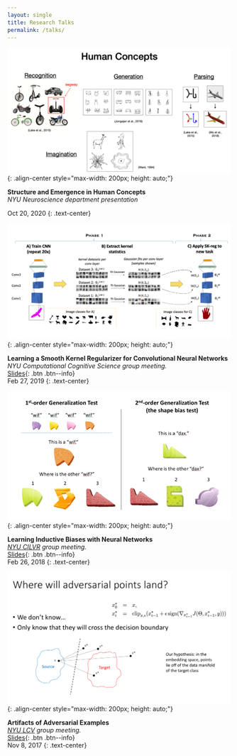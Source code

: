 ```yaml
---
layout: single
title: Research Talks
permalink: /talks/
---
```



![image-center](/assets/images/human_concepts.png){: .align-center style="max-width: 200px; height: auto;"}

**Structure and Emergence in Human Concepts**<br>
*NYU Neuroscience department presentation*<br>
<!-- [Slides](/assets/files/structure_and_emergence.pdf){: .btn .btn--info}<br> -->
Oct 20, 2020
{: .text-center}
<br>


![image-center](/assets/images/sk-reg.png){: .align-center style="max-width: 200px; height: auto;"}

**Learning a Smooth Kernel Regularizer for Convolutional Neural Networks**<br>
*NYU Computational Cognitive Science group meeting.*<br>
[Slides](/assets/files/SKregTalk.pptx){: .btn .btn--info}<br>
Feb 27, 2019
{: .text-center}
<br>


![image-center](/assets/images/inductive-biases.png){: .align-center style="max-width: 200px; height: auto;"}

**Learning Inductive Biases with Neural Networks**<br>
*[NYU CILVR](https://wp.nyu.edu/cilvr/) group meeting.*<br>
[Slides](/assets/files/InductiveBiasesTalk.pptx){: .btn .btn--info}<br>
Feb 26, 2018
{: .text-center}
<br>


![image-center](/assets/images/adversarial-examples.png){: .align-center style="max-width: 200px; height: auto;"}

**Artifacts of Adversarial Examples**<br>
*[NYU LCV](https://www.cns.nyu.edu/~lcv/) group meeting.*<br>
[Slides](/assets/files/AdversarialExamplesTalk.pptx){: .btn .btn--info}<br>
Nov 8, 2017
{: .text-center}
<br>